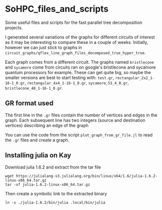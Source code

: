 # SoHPC_files_and_scripts

Some useful files and scripts for the fast parallel tree decomposition projects.

I generated several variations of the graphs for different circuits of interest as it may be interesting to compare these in a couple of weeks. Initially, however we can just stick to graphs in `circuit_graphs/qflex_line_graph_files_decomposed_true_hyper_true`.

Each graph comes from a different circuit. The graphs named `bristlecone` and `sycamore` come from circuits ran on google's bristlecone and sycamore quantum processors for example. These can get quite big, so maybe the smaller versions are best to start testing with: `test.gr`, `rectangular_2x2_1-16-1_0.gr`, `rectangular_4x4_1-16-1_0.gr`, `sycamore_53_4_0.gr`, `bristlecone_48_1-16-1_0.gr`.

## GR format used
The first line in the `.gr` files contain the number of vertices and edges in the graph. Each subsequent line has two integers (source and destination vertices) describing an edge of the graph

You can use the code from the script `plot_graph_from_gr_file.jl` to read the `.gr` files and create a graph.

## Installing julia on Kay

Download julia 1.6.2 and extract from the tar file

```
wget https://julialang-s3.julialang.org/bin/linux/x64/1.6/julia-1.6.2-linux-x86_64.tar.gz
tar -xf julia-1.6.2-linux-x86_64.tar.gz
```

Then create a symbolic link to the extracted binary
```
ln -s ./julia-1.6.2/bin/julia .local/bin/julia
```